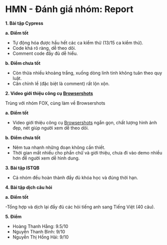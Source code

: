 # HMN - Đánh giá nhóm: Report
**1. Bài tập Cypress**

**a. Điểm tốt**

- Tự động hóa được hầu hết các ca kiểm thử (13/15 ca kiểm thử).
- Code khá rõ ràng, dễ theo dõi.
- Comment code đầy đủ dễ hiểu.

**b. Điểm chưa tốt**

- Còn thừa nhiều khoảng trắng, xuống dòng linh tinh không tuân theo quy luật.
- Căn chỉnh lề (đặc biệt là comment) rất lộn xộn.

**2. Video giới thiệu công cụ [Browsershots]( https://www.youtube.com/watch?v=8cZq1FZXBAE)**

Trùng với nhóm FOX, cùng làm về Browsershots

**a. Điểm tốt**

- Video giới thiệu công cụ [Browsershots]( https://www.youtube.com/watch?v=8cZq1FZXBAE) ngắn gọn,  chất lượng hình ảnh đẹp, nét giúp người xem dễ theo dõi.

**b. Điểm chưa tốt**

- Nêm tua nhanh những đoạn không cần thiết.
- Thời gian mất nhiều cho phần chữ và giới thiệu, chưa đi vào demo nhiều hơn để người xem dễ hình dung.

**3. Bài tập ISTQB**

- Cả nhóm đều hoàn thành đầy đủ khóa học và đúng thời hạn.

**4. Bài tập dịch câu hỏi**

**a. Điểm tốt**

-Tổng hợp và dịch lại đầy đủ các hỏi tiếng anh sang Tiếng Việt (40 câu).

**5. Điểm**

- Hoàng Thanh Hằng: 9.5/10
- Nguyễn Thanh Bình: 9/10
- Nguyễn Thị Hồng Hải: 9/10
